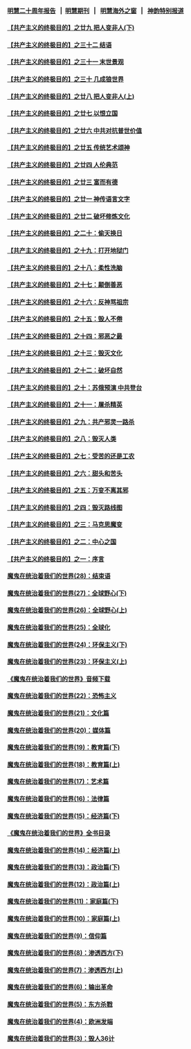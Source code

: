 #### [明慧二十周年报告](https://github.com/gfw-breaker/mh-reports/blob/master/README.md?t=07212221) &nbsp;&nbsp;|&nbsp;&nbsp;[明慧期刊](https://github.com/gfw-breaker/mh-qikan) &nbsp;&nbsp;|&nbsp;&nbsp; [明慧海外之窗](https://github.com/gfw-breaker/mh-news/blob/master/README.md?t=07212221) &nbsp;&nbsp;|&nbsp;&nbsp; [神韵特别报道](https://github.com/gfw-breaker/mh-news/blob/master/shenyun.md?t=07212221) 

#### [【共产主义的终极目的】之廿九 把人变非人(下)](../pages/nsc422/n11344140.md?t=07212221) 

#### [【共产主义的终极目的】之三十二 结语](../pages/nsc422/n11360535.md?t=07212221) 

#### [【共产主义的终极目的】之三十一 末世景观](../pages/nsc422/n11351129.md?t=07212221) 

#### [【共产主义的终极目的】之三十 几成狼世界](../pages/nsc422/n11348280.md?t=07212221) 

#### [【共产主义的终极目的】之廿八 把人变非人(上)](../pages/nsc422/n11340492.md?t=07212221) 

#### [【共产主义的终极目的】之廿七 以恨立国](../pages/nsc422/n11336944.md?t=07212221) 

#### [【共产主义的终极目的】之廿六 中共对抗普世价值](../pages/nsc422/n11324785.md?t=07212221) 

#### [【共产主义的终极目的】之廿五 传统艺术颂神](../pages/nsc422/n11296396.md?t=07212221) 

#### [【共产主义的终极目的】之廿四 人伦典范](../pages/nsc422/n11296397.md?t=07212221) 

#### [【共产主义的终极目的】之廿三 富而有德](../pages/nsc422/n11283598.md?t=07212221) 

#### [【共产主义的终极目的】之廿一 神传语言文字](../pages/nsc422/n11263265.md?t=07212221) 

#### [【共产主义的终极目的】之廿二 破坏修炼文化](../pages/nsc422/n11245728.md?t=07212221) 

#### [【共产主义的终极目的】之二十：偷天换日](../pages/nsc422/n11238846.md?t=07212221) 

#### [【共产主义的终极目的】之十九：打开地狱门](../pages/nsc422/n11206376.md?t=07212221) 

#### [【共产主义的终极目的】之十八：柔性洗脑](../pages/nsc422/n11199994.md?t=07212221) 

#### [【共产主义的终极目的】之十七：颠倒善恶](../pages/nsc422/n11179782.md?t=07212221) 

#### [【共产主义的终极目的】之十六：反神骂祖宗](../pages/nsc422/n11166798.md?t=07212221) 

#### [【共产主义的终极目的】之十五：毁人不倦](../pages/nsc422/n11166792.md?t=07212221) 

#### [【共产主义的终极目的】之十四：邪恶之最](../pages/nsc422/n11150249.md?t=07212221) 

#### [【共产主义的终极目的】之十三：毁灭文化](../pages/nsc422/n11135227.md?t=07212221) 

#### [【共产主义的终极目的】之十二：破坏自然](../pages/nsc422/n11135214.md?t=07212221) 

#### [【共产主义的终极目的】之十：苏俄预演 中共登台](../pages/nsc422/n11118424.md?t=07212221) 

#### [【共产主义的终极目的】之十一：屠杀精英](../pages/nsc422/n11118442.md?t=07212221) 

#### [【共产主义的终极目的】之九：共产邪灵一路杀](../pages/nsc422/n11114139.md?t=07212221) 

#### [【共产主义的终极目的】之八：毁灭人类](../pages/nsc422/n11108503.md?t=07212221) 

#### [【共产主义的终极目的】之七：受苦的还是工农](../pages/nsc422/n11101809.md?t=07212221) 

#### [【共产主义的终极目的】之六：甜头和苦头](../pages/nsc422/n11096971.md?t=07212221) 

#### [【共产主义的终极目的】之五：万变不离其邪](../pages/nsc422/n11091285.md?t=07212221) 

#### [【共产主义的终极目的】之四：毁灭路线图](../pages/nsc422/n11086284.md?t=07212221) 

#### [【共产主义的终极目的】之三：马克思魔变](../pages/nsc422/n11061941.md?t=07212221) 

#### [【共产主义的终极目的】之二：中心之国](../pages/nsc422/n11047728.md?t=07212221) 

#### [【共产主义的终极目的】之一：序言](../pages/nsc422/n11086077.md?t=07212221) 

#### [魔鬼在统治着我们的世界(28)：结束语](../pages/nsc422/n10936246.md?t=07212221) 

#### [魔鬼在统治着我们的世界(27)：全球野心(下)](../pages/nsc422/n10928319.md?t=07212221) 

#### [魔鬼在统治着我们的世界(26)：全球野心(上)](../pages/nsc422/n10900318.md?t=07212221) 

#### [魔鬼在统治着我们的世界(25)：全球化](../pages/nsc422/n10788205.md?t=07212221) 

#### [魔鬼在统治着我们的世界(24)：环保主义(下)](../pages/nsc422/n10695307.md?t=07212221) 

#### [魔鬼在统治着我们的世界(23)：环保主义(上)](../pages/nsc422/n10688613.md?t=07212221) 

#### [《魔鬼在统治着我们的世界》音频下载](../pages/nsc422/n10635553.md?t=07212221) 

#### [魔鬼在统治着我们的世界(22)：恐怖主义](../pages/nsc422/n10614727.md?t=07212221) 

#### [魔鬼在统治着我们的世界(21)：文化篇](../pages/nsc422/n10597706.md?t=07212221) 

#### [魔鬼在统治着我们的世界(20)：媒体篇](../pages/nsc422/n10586579.md?t=07212221) 

#### [魔鬼在统治着我们的世界(19)：教育篇(下)](../pages/nsc422/n10564808.md?t=07212221) 

#### [魔鬼在统治着我们的世界(18)：教育篇(上)](../pages/nsc422/n10526970.md?t=07212221) 

#### [魔鬼在统治着我们的世界(17)：艺术篇](../pages/nsc422/n10499093.md?t=07212221) 

#### [魔鬼在统治着我们的世界(16)：法律篇](../pages/nsc422/n10485969.md?t=07212221) 

#### [魔鬼在统治着我们的世界(15)：经济篇(下)](../pages/nsc422/n10469975.md?t=07212221) 

#### [《魔鬼在统治着我们的世界》全书目录](../pages/nsc422/n10464261.md?t=07212221) 

#### [魔鬼在统治着我们的世界(14)：经济篇(上)](../pages/nsc422/n10457370.md?t=07212221) 

#### [魔鬼在统治着我们的世界(13)：政治篇(下)](../pages/nsc422/n10448270.md?t=07212221) 

#### [魔鬼在统治着我们的世界(12)：政治篇(上)](../pages/nsc422/n10444576.md?t=07212221) 

#### [魔鬼在统治着我们的世界(11)：家庭篇(下)](../pages/nsc422/n10440961.md?t=07212221) 

#### [魔鬼在统治着我们的世界(10)：家庭篇(上)](../pages/nsc422/n10435448.md?t=07212221) 

#### [魔鬼在统治着我们的世界(9)：信仰篇](../pages/nsc422/n10432159.md?t=07212221) 

#### [魔鬼在统治着我们的世界(8)：渗透西方(下)](../pages/nsc422/n10429603.md?t=07212221) 

#### [魔鬼在统治着我们的世界(7)：渗透西方(上)](../pages/nsc422/n10426013.md?t=07212221) 

#### [魔鬼在统治着我们的世界(6)：输出革命](../pages/nsc422/n10421536.md?t=07212221) 

#### [魔鬼在统治着我们的世界(5)：东方杀戮](../pages/nsc422/n10417707.md?t=07212221) 

#### [魔鬼在统治着我们的世界(4)：欧洲发端](../pages/nsc422/n10414890.md?t=07212221) 

#### [魔鬼在统治着我们的世界(3)：毁人36计](../pages/nsc422/n10411583.md?t=07212221) 

